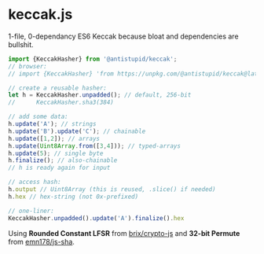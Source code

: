 # keccak.js
1-file, 0-dependancy ES6 Keccak because bloat and dependencies are bullshit.

```JavaScript
import {KeccakHasher} from '@antistupid/keccak';
// browser:
// import {KeccakHasher} 'from https://unpkg.com/@antistupid/keccak@latest/keccak.js';

// create a reusable hasher:
let h = KeccakHasher.unpadded(); // default, 256-bit
//      KeccakHasher.sha3(384)

// add some data:
h.update('A'); // strings
h.update('B').update('C'); // chainable
h.update([1,2]); // arrays
h.update(Uint8Array.from([3,4])); // typed-arrays
h.update(5); // single byte
h.finalize(); // also-chainable
// h is ready again for input

// access hash:
h.output // Uint8Array (this is reused, .slice() if needed)
h.hex // hex-string (not 0x-prefixed)

// one-liner:
KeccakHasher.unpadded().update('A').finalize().hex
```

Using **Rounded Constant LFSR** from [brix/crypto-js](https://github.com/brix/crypto-js/blob/develop/src/sha3.js) and **32-bit Permute** from [emn178/js-sha](https://github.com/emn178/js-sha3).